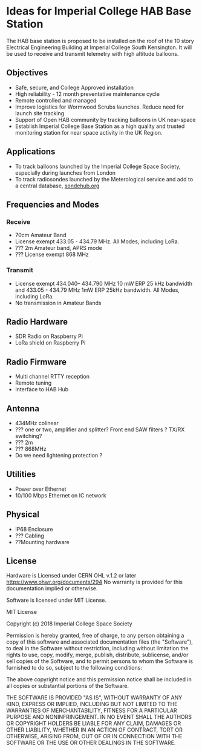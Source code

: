 # Ideas for Imperial College HAB Base Station



The HAB base station is proposed to be installed on the roof of the 10 story Electrical Engineering Building at Imperial College South Kensington. 
It will be used to receive and transmit telemetry with high altitude balloons. 

## Objectives
* Safe, secure,  and College Approved installation
* High reliability - 12 month preventative maintenance cycle
* Remote controlled and managed
* Improve logistics for Wormwood Scrubs launches.  Reduce need for launch site tracking
* Support of Open HAB community by tracking balloons in UK near-space
* Establish Imperial College Base Station as a high quality and trusted monitoring station for near space activity in the UK Region.

## Applications
* To track balloons launched by the Imperial College Space Society, especially during launches from London
* To track radiosondes launched by the Meterological service and add to a central database, [sondehub.org](https://tracker.sondehub.org)

## Frequencies and Modes

### Receive
* 70cm Amateur Band
* License exempt  433.05 - 434.79 MHz. All Modes, including  LoRa.
*  ??? 2m Amateur band, APRS mode
*  ??? License exempt 868 MHz
### Transmit
* License exempt  434.040– 434.790 MHz 10 mW ERP 25 kHz bandwidth and 433.05 - 434.79 MHz 1mW ERP 25kHz bandwidth. All Modes, including  LoRa.
* No transmission in Amateur Bands



## Radio Hardware
* SDR Radio on Raspberry Pi
* LoRa shield on Raspberry Pi

## Radio Firmware
* Multi channel RTTY reception
* Remote tuning
* Interface to HAB Hub

## Antenna
* 434MHz colinear
* ??? one or two, amplifier and splitter? Front end SAW filters ? TX/RX switching?
* ??? 2m
* ??? 868MHz
* Do we need lightening protection ?


## Utilities
* Power over Ethernet
* 10/100 Mbps Ethernet on IC network

## Physical
* IP68 Enclosure
* ??? Cabling
* ??Mounting hardware



## License

Hardware is Licensed under CERN OHL v.1.2 or later https://www.ohwr.org/documents/294 No warranty is provided for this documentation implied or otherwise.

Software is licensed under MIT License.

MIT License

Copyright (c) 2018 Imperial College Space Society

Permission is hereby granted, free of charge, to any person obtaining a copy of this software and associated documentation files (the "Software"), to deal in the Software without restriction, including without limitation the rights to use, copy, modify, merge, publish, distribute, sublicense, and/or sell copies of the Software, and to permit persons to whom the Software is furnished to do so, subject to the following conditions:

The above copyright notice and this permission notice shall be included in all copies or substantial portions of the Software.

THE SOFTWARE IS PROVIDED "AS IS", WITHOUT WARRANTY OF ANY KIND, EXPRESS OR IMPLIED, INCLUDING BUT NOT LIMITED TO THE WARRANTIES OF MERCHANTABILITY, FITNESS FOR A PARTICULAR PURPOSE AND NONINFRINGEMENT. IN NO EVENT SHALL THE AUTHORS OR COPYRIGHT HOLDERS BE LIABLE FOR ANY CLAIM, DAMAGES OR OTHER LIABILITY, WHETHER IN AN ACTION OF CONTRACT, TORT OR OTHERWISE, ARISING FROM, OUT OF OR IN CONNECTION WITH THE SOFTWARE OR THE USE OR OTHER DEALINGS IN THE SOFTWARE.




























